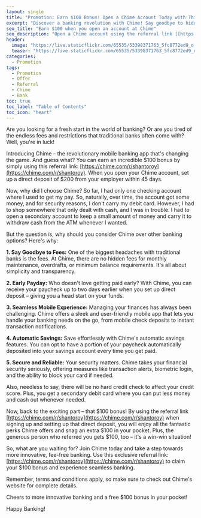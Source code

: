 ```yaml
---
layout: single
title: "Promotion: Earn $100 Bonus! Open a Chime Account Today with This Referral Link"
excerpt: "Discover a banking revolution with Chime! Say goodbye to hidden fees and hello to a seamless, user-friendly banking experience. By opening a Chime account using this exclusive referral link [[https://chime.com/r/shantoroy](https://chime.com/r/shantoroy)] and setting up a direct deposit of $200 from your employer within 45 days, you'll not only enjoy fee-free banking but also snag a cool $100 bonus – a win-win for your wallet. Get paid up to two days early, effortlessly save, and manage your finances on-the-go with Chime's secure mobile app. Join the Chime community today and embrace hassle-free banking while pocketing an extra $100."
seo_title: "Earn $100 when you open an account at Chime"
seo_description: "Open a Chime account using the referral link [[https://chime.com/r/shantoroy](https://chime.com/r/shantoroy)] to experience a fee-free, user-friendly banking app. Receive a $100 bonus by setting up a direct deposit of $200 within 45 days, enjoying perks like early payday access and automatic savings. Chime's secure mobile app offers seamless financial management on-the-go. Say hello to hassle-free banking and an extra $100 in your pocket! Terms and conditions apply."
header:
  image: "https://live.staticflickr.com/65535/53398371763_5fc8772ed9_o.png"
  teaser: "https://live.staticflickr.com/65535/53398371763_5fc8772ed9_o.png"
categories:
  - Promotion
tags:
  - Promotion
  - Offer
  - Referral
  - Chime
  - Bank
toc: true
toc_label: "Table of Contents"
toc_icon: "heart"
---
```


Are you looking for a fresh start in the world of banking? Or are you tired of the endless fees and restrictions that traditional banks often come with? Well, you're in luck!

  

Introducing Chime – the revolutionary mobile banking app that's changing the game. And guess what? You can earn an incredible $100 bonus by simply using this referral link: [https://chime.com/r/shantoroy](https://chime.com/r/shantoroy). When you open your Chime account, set up a direct deposit of $200 from your employer within 45 days.

  

Now, why did I choose Chime? So far, I had only one checking account where I used to get my pay. So, naturally, over time, the account got some money, and for security reasons, I don't carry my debit card. However, I had to shop somewhere that only dealt with cash, and I was in trouble. I had to open a secondary account to keep a small amount of money and carry it to withdraw cash from the ATM whenever I wanted.

  

But the question is, why should you consider Chime over other banking options? Here's why:

  

**1. Say Goodbye to Fees:** One of the biggest headaches with traditional banks is the fees. At Chime, there are no hidden fees for monthly maintenance, overdrafts, or minimum balance requirements. It's all about simplicity and transparency.

  

**2. Early Payday:** Who doesn't love getting paid early? With Chime, you can receive your paycheck up to two days earlier when you set up direct deposit – giving you a head start on your funds.

  

**3. Seamless Mobile Experience:** Managing your finances has always been challenging. Chime offers a sleek and user-friendly mobile app that lets you handle your banking needs on the go, from mobile check deposits to instant transaction notifications.

  

**4. Automatic Savings:** Save effortlessly with Chime's automatic savings features. You can opt to have a portion of your paycheck automatically deposited into your savings account every time you get paid.

  

**5. Secure and Reliable:** Your security matters. Chime takes your financial security seriously, offering measures like transaction alerts, biometric login, and the ability to block your card if needed.

  

Also, needless to say, there will be no hard credit check to affect your credit score. Plus, you get a secondary debit card where you can put less money and cash out whenever needed.

  

Now, back to the exciting part – that $100 bonus! By using the referral link [https://chime.com/r/shantoroy](https://chime.com/r/shantoroy) when signing up and setting up that direct deposit, you will enjoy all the fantastic perks Chime offers and snag an extra $100 in your pocket. Plus, the generous person who referred you gets $100, too – it's a win-win situation!

  

So, what are you waiting for? Join Chime today and take a step towards more innovative, fee-free banking. Use this exclusive referral link: [https://chime.com/r/shantoroy](https://chime.com/r/shantoroy) to claim your $100 bonus and experience seamless banking.

  

Remember, terms and conditions apply, so make sure to check out Chime's website for complete details.

  

Cheers to more innovative banking and a free $100 bonus in your pocket!

Happy Banking!
<!--stackedit_data:
eyJoaXN0b3J5IjpbLTEzNTY0MzA2MDldfQ==
-->